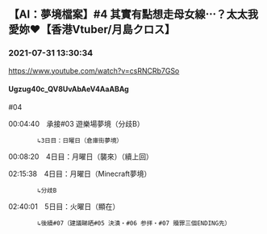 ## 【AI：夢境檔案】#4 其實有點想走母女線⋯？太太我愛妳❤【香港Vtuber/月島クロス】
### 2021-07-31 13:30:34
https://www.youtube.com/watch?v=csRNCRb7GSo
#### Ugzug40c_QV8UvAbAeV4AaABAg
#04



00:04:40　承接#03 遊樂場夢境（分歧B）

		    ↳3日目：日曜日（倉庫街夢境）

00:08:20　4日目：月曜日（襲來）（續上回）

02:15:38　4日目：月曜日（Minecraft夢境）

		    ↳分歧B

02:40:01　5日目：火曜日（顯在）

		    ↳後續#07（建議睇晒#05 決潰・#06 参拝・#07 贖罪三個ENDING先）

